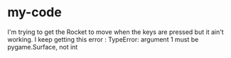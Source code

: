 # my-code
I'm trying to get the Rocket to move when the keys are pressed but it ain't working. I keep getting this error : TypeError: argument 1 must be pygame.Surface, not int
